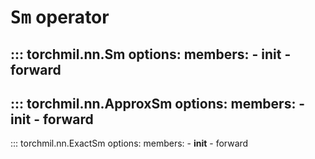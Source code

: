 # <tt>Sm</tt> operator
::: torchmil.nn.Sm
    options:
        members:
        - __init__
        - forward
-------------------------
::: torchmil.nn.ApproxSm
    options:
        members:
        - __init__
        - forward
-------------------------
::: torchmil.nn.ExactSm
    options:
        members:
        - __init__
        - forward